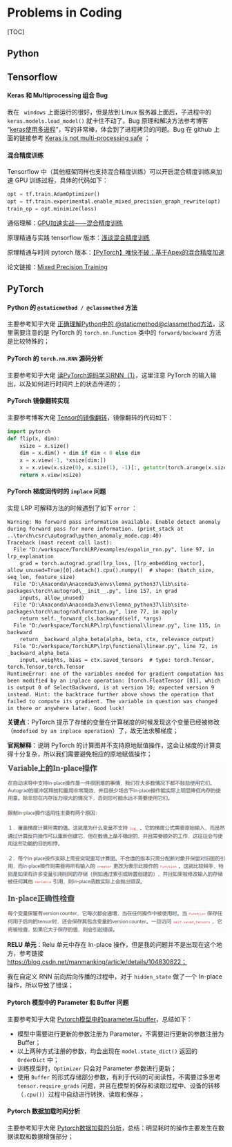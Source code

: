 # Problems in Coding

[TOC]



## Python





## Tensorflow

#### Keras  和 Multiprocessing 组合 Bug

我在 ` windows` 上面运行的很好，但是放到 Linux 服务器上面后，子进程中的 `keras.models.load_model()` 就卡住不动了。Bug 原理和解决方法参考博客 “[keras使用多进程](https://www.cnblogs.com/zongfa/p/12193561.html)”，写的非常棒，体会到了进程拷贝的问题。Bug 在 github 上面的链接参考 [Keras is not multi-processing safe](https://github.com/keras-team/keras/issues/9964) ；

#### 混合精度训练

Tensorflow 中（其他框架同样也支持混合精度训练）可以开启混合精度训练来加速 GPU 训练过程，具体的代码如下：

```python
opt = tf.train.AdamOptimizer()
opt = tf.train.experimental.enable_mixed_precision_graph_rewrite(opt)
train_op = opt.minimize(loss)
```

通俗理解：[GPU加速实战——混合精度训练](https://blog.csdn.net/zyy617532750/article/details/104219708)

原理精通与实践 tensorflow 版本：[浅谈混合精度训练](https://blog.csdn.net/zyy617532750/article/details/104219708)

原理精通与时间 pytorch 版本：[【PyTorch】唯快不破：基于Apex的混合精度加速](https://zhuanlan.zhihu.com/p/79887894)

论文链接：[Mixed Precision Training](https://arxiv.org/abs/1710.03740)





## PyTorch

#### Python 的 `@staticmethod / @classmethod` 方法

主要参考知乎大佬 [正确理解Python中的 @staticmethod@classmethod方法](https://zhuanlan.zhihu.com/p/28010894)，这里需要注意的是 PyTorch 的 `torch.nn.Function` 类中的 `forward/backward` 方法是比较特殊的；

#### PyTorch 的 `torch.nn.RNN` 源码分析

主要参考知乎大佬 [读PyTorch源码学习RNN（1）](https://zhuanlan.zhihu.com/p/32103001)，这里注意 PyTorch 的输入输出，以及如何进行时间片上的状态传递的；

#### PyTorch 镜像翻转实现

主要参考博客大佬 [Tensor的镜像翻转](https://heroinlin.github.io/2018/03/12/Pytorch/Pytorch_tensor_flip/)，镜像翻转的代码如下：

```python
import pytorch
def flip(x, dim):
    xsize = x.size()
    dim = x.dim() + dim if dim < 0 else dim
    x = x.view(-1, *xsize[dim:])
    x = x.view(x.size(0), x.size(1), -1)[:, getattr(torch.arange(x.size(1)-1, -1, -1), ('cpu','cuda')[x.is_cuda])().long(), :]
    return x.view(xsize)
```

#### PyTorch 梯度回传时的 `inplace` 问题

实现 LRP 可解释方法的时候遇到了如下 `error` ：

```shell
Warning: No forward pass information available. Enable detect anomaly during forward pass for more information. (print_stack at ..\torch\csrc\autograd\python_anomaly_mode.cpp:40)
Traceback (most recent call last):
  File "D:/workspace/TorchLRP/examples/expalin_rnn.py", line 97, in lrp_explanation
    grad = torch.autograd.grad(lrp_loss, [lrp_embedding_vector], allow_unused=True)[0].detach().cpu().numpy()  # shape: (batch_size, seq_len, feature_size)
  File "D:\Anaconda\Anaconda3\envs\lemna_python37\lib\site-packages\torch\autograd\__init__.py", line 157, in grad
    inputs, allow_unused)
  File "D:\Anaconda\Anaconda3\envs\lemna_python37\lib\site-packages\torch\autograd\function.py", line 77, in apply
    return self._forward_cls.backward(self, *args)
  File "D:/workspace/TorchLRP\lrp\functional\linear.py", line 115, in backward
    return _backward_alpha_beta(alpha, beta, ctx, relevance_output)
  File "D:/workspace/TorchLRP\lrp\functional\linear.py", line 72, in _backward_alpha_beta
    input, weights, bias = ctx.saved_tensors  # type: torch.Tensor, torch.Tensor,torch.Tensor
RuntimeError: one of the variables needed for gradient computation has been modified by an inplace operation: [torch.FloatTensor [8]], which is output 0 of SelectBackward, is at version 10; expected version 9 instead. Hint: the backtrace further above shows the operation that failed to compute its gradient. The variable in question was changed in there or anywhere later. Good luck!
```

**关键点**：PyTorch 提示了存储的变量在计算梯度的时候发现这个变量已经被修改（`modefied by an inplace operation`）了，故无法求解梯度；

**官网解释**：说明 PyTorch 的计算图并不支持原地赋值操作，这会让梯度的计算变得十分复杂，所以我们需要避免相应的原地赋值操作；

<img src="./pictures/image-20210417103246355.png" alt="image-20210417103246355" style="zoom:50%;" />

**RELU 单元**：Relu 单元中存在 In-place 操作，但是我的问题并不是出现在这个地方，参考链接 https://blog.csdn.net/manmanking/article/details/104830822；

我在自定义 RNN 前向后向传播的过程中，对于 `hidden_state` 做了一个 In-place 操作，所以导致了错误；

#### Pytorch 模型中的 Parameter 和 Buffer 问题

主要参考知乎大佬 [Pytorch模型中的parameter与buffer](https://zhuanlan.zhihu.com/p/89442276)，总结如下：

- 模型中需要进行更新的参数注册为 Parameter，不需要进行更新的参数注册为 Buffer；
- 以上两种方式注册的参数，均会出现在 `model.state_dict()` 返回的 `OrderDict` 中；
- 训练模型时，`Optimizer` 只会对 Parameter 参数进行更新；
- 使用 `Buffer` 的形式存储部分参数，有利于代码的可阅读性，不需要过多思考 `tensor.require_grads` 问题，并且在模型的保存和读取过程中、设备的转移（`.cpu()`）过程中自动进行转换、读取和保存；

#### Pytorch 数据加载时间分析

主要参考知乎大佬 [Pytorch数据加载的分析](https://zhuanlan.zhihu.com/p/100762487)，总结：明显耗时的操作主要发生在数据读取和数据增强部分；